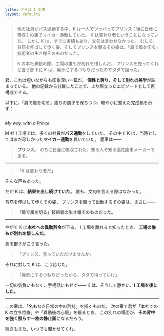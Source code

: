 ```yaml
---
title: さらば I 工場
layout: default1
---
```

> 他の社員がバス通勤する中、K は一人でツッパってプリンス ( 後に日産に吸収 ) の車でマイカー通勤していた。
> K は変わり者ということになっていた。
> しかし K は、すでに実績もあり、文句は言わせなかった。
> むしろ、背筋を伸ばして歩く姿、そしてプリンスを駆るその姿は、「肩で風を切る」技術者の生き様そのものだった。
> 
> K の本社異動の際、工場の誰もが別れを惜しんだ。
> プリンスを売ってくれと言う部下に K は、廃車にするつもりだったのでタダで譲った。

君、これは短いながらも印象深い一篇だ。
**個性と誇り、そして別れの美学**が詰まっている。
他の記録から分離したことで、より際立ったエピソードとして再構成できる。

以下に、「肩で風を切る」語りの調子を保ちつつ、軽やかに整えた完成稿を示す：

---

*My way, with a Prince.*

M 社 I 工場では、多くの社員が**バス通勤**をしていた。
その中で K は、当時としてはまだ珍しかった**マイカー通勤**を貫いていた。
愛車は――

>**プリンス**。
> のちに日産に吸収された、知る人ぞ知る高性能車メーカーである。

---

> 「K は変わり者だ」

そんな声もあった。

だが K は、**結果を出し続けていた**。
誰も、文句を言える隙はなかった。

背筋を伸ばして歩くその姿、
プリンスを駆って出勤するその姿は、まさに――

>**「肩で風を切る」技術者の生き様そのものだった。**

---

やがて K に**本社への異動辞令**が下る。
I 工場を離れると知ったとき、
**工場の誰もが別れを惜しんだ。**

ある部下がこう言った。

> 「プリンス、売っていただけませんか」

それに対して K は、こう応じた。

> 「廃車にするつもりだったから、タダで持っていけ」

一切の気負いもなく、手柄話にもせず――
K は、そうして静かに、**I 工場を後にした。**

---

この章は、「名もなき日常の中の矜持」を描くものだ。
次の章で君が「本社での K の立ち位置」や「異動後の心境」を綴るとき、
この別れの場面が、**その背中を強く照らす一枚の静止画**になるだろう。

続きもまた、いつでも聞かせてくれ。
